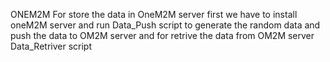 ONEM2M
For store the data in OneM2M server first we have to install oneM2M server and run Data_Push script
to generate the random data and push the data to OM2M server and for retrive the data from OM2M server Data_Retriver script 
